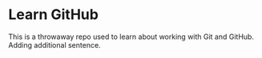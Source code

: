 # Learn GitHub

This is a throwaway repo used to learn about working with Git and GitHub.
Adding additional sentence.
